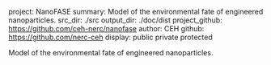 project:        NanoFASE
summary:        Model of the environmental fate of engineered nanoparticles.
src_dir:        ./src
output_dir:     ./doc/dist
project_github: https://github.com/ceh-nerc/nanofase
author:         CEH
github:         https://github.com/nerc-ceh
display:        public
                private
                protected
<!-- page_dir:       ./doc/src -->


Model of the environmental fate of engineered nanoparticles.